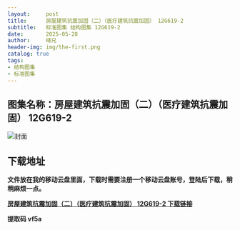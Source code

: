 ```yaml
---
layout:     post
title:      房屋建筑抗震加固（二）（医疗建筑抗震加固） 12G619-2
subtitle:   标准图集 结构图集 12G619-2
date:       2025-05-28
author:     峰兄
header-img: img/the-first.png
catalog: true
tags:
- 结构图集
- 标准图集
---
```

## 图集名称：房屋建筑抗震加固（二）（医疗建筑抗震加固） 12G619-2
![封面](https://pic1.imgdb.cn/item/6837b74b58cb8da5c8171044.jpg)


## 下载地址 ##
**文件放在我的移动云盘里面，下载时需要注册一个移动云盘账号，登陆后下载，稍稍麻烦一点。**  
  
[**房屋建筑抗震加固（二）（医疗建筑抗震加固） 12G619-2 下载链接**](https://caiyun.139.com/w/i/2nc6rfEMigWh3)


**提取码 vf5a**

